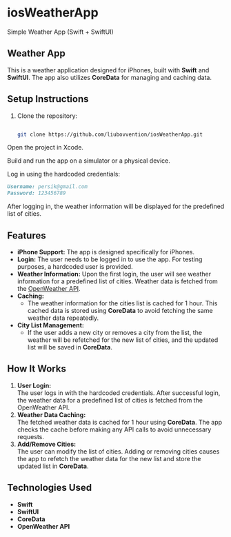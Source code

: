 # iosWeatherApp

Simple Weather App (Swift + SwiftUI)

## Weather App

This is a weather application designed for iPhones, built with **Swift** and **SwiftUI**. The app also utilizes **CoreData** for managing and caching data.

## Setup Instructions

1. Clone the repository:

   ```bash

   git clone https://github.com/liubovvention/iosWeatherApp.git

   ```

Open the project in Xcode.

Build and run the app on a simulator or a physical device.

Log in using the hardcoded credentials:

```markdown
Username: persik@gmail.com
Password: 123456789
```

After logging in, the weather information will be displayed for the predefined list of cities.

## Features

- **iPhone Support:** The app is designed specifically for iPhones.
- **Login:** The user needs to be logged in to use the app. For testing purposes, a hardcoded user is provided.
- **Weather Information:** Upon the first login, the user will see weather information for a predefined list of cities. Weather data is fetched from the [OpenWeather API](https://openweathermap.org/).
- **Caching:**
  - The weather information for the cities list is cached for 1 hour. This cached data is stored using **CoreData** to avoid fetching the same weather data repeatedly.
- **City List Management:**
  - If the user adds a new city or removes a city from the list, the weather will be refetched for the new list of cities, and the updated list will be saved in **CoreData**.

## How It Works

1. **User Login:**  
   The user logs in with the hardcoded credentials. After successful login, the weather data for a predefined list of cities is fetched from the OpenWeather API.
2. **Weather Data Caching:**  
   The fetched weather data is cached for 1 hour using **CoreData**. The app checks the cache before making any API calls to avoid unnecessary requests.
3. **Add/Remove Cities:**  
   The user can modify the list of cities. Adding or removing cities causes the app to refetch the weather data for the new list and store the updated list in **CoreData**.

## Technologies Used

- **Swift**
- **SwiftUI**
- **CoreData**
- **OpenWeather API**
